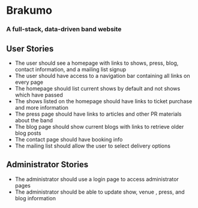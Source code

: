 # Brakumo
### A full-stack, data-driven band website

## User Stories
* The user should see a homepage with links to shows, press, blog, contact information, and a mailing list signup
* The user should have access to a navigation bar containing all links on every page
* The homepage should list current shows by default and not shows which have passed
* The shows listed on the homepage should have links to ticket purchase and more information
* The press page should have links to articles and other PR materials about the band
* The blog page should show current blogs with links to retrieve older blog posts
* The contact page should have booking info 
* The mailing list should allow the user to select delivery options

## Administrator Stories
* The administrator should use a login page to access administrator pages
* The administrator should be able to update show, venue , press, and blog information

